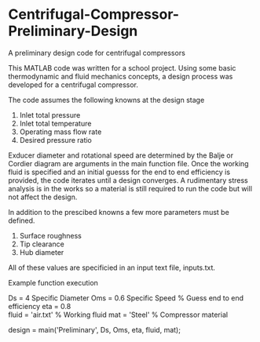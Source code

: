 # Centrifugal-Compressor-Preliminary-Design
A preliminary design code for centrifugal compressors

This MATLAB code was written for a school project. Using some basic thermodynamic and fluid mechanics concepts, a design process was developed for a centrifugal compressor. 

The code assumes the following knowns at the design stage
  1. Inlet total pressure
  2. Inlet total temperature
  3. Operating mass flow rate
  4. Desired pressure ratio
  
Exducer diameter and rotational speed are determined by the Balje or Cordier diagram are arguments in the main function file. Once the working fluid is specified and an initial guesss for the end to end efficiency is provided, the code iterates until a design converges. A rudimentary stress analysis is in the works so a material is still required to run the code but will not affect the design.

In addition to the prescibed knowns a few more parameters must be defined.
  1. Surface roughness
  2. Tip clearance
  3. Hub diameter
  
All of these values are specificied in an input text file, inputs.txt.

Example function execution

 
Ds  = 4    Specific Diameter 
Oms = 0.6  Specific Speed
% Guess end to end efficiency
eta = 0.8          
fluid = 'air.txt'  % Working fluid
mat = 'Steel'      % Compressor material

design = main('Preliminary', Ds, Oms, eta, fluid, mat);
